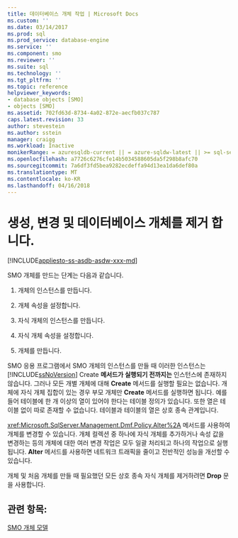 ```yaml
---
title: 데이터베이스 개체 작업 | Microsoft Docs
ms.custom: ''
ms.date: 03/14/2017
ms.prod: sql
ms.prod_service: database-engine
ms.service: ''
ms.component: smo
ms.reviewer: ''
ms.suite: sql
ms.technology: ''
ms.tgt_pltfrm: ''
ms.topic: reference
helpviewer_keywords:
- database objects [SMO]
- objects [SMO]
ms.assetid: 702fd63d-8734-4a02-872e-aecfb037c787
caps.latest.revision: 33
author: stevestein
ms.author: sstein
manager: craigg
ms.workload: Inactive
monikerRange: = azuresqldb-current || = azure-sqldw-latest || >= sql-server-2016 || = sqlallproducts-allversions
ms.openlocfilehash: a7726c6276cfe14b5034588605da5f298b8afc70
ms.sourcegitcommit: 7a6df3fd5bea9282ecdeffa94d13ea1da6def80a
ms.translationtype: MT
ms.contentlocale: ko-KR
ms.lasthandoff: 04/16/2018
---
```

# <a name="creating-altering-and-removing-database-objects"></a>생성, 변경 및 데이터베이스 개체를 제거 합니다.
[!INCLUDE[appliesto-ss-asdb-asdw-xxx-md](../../../includes/appliesto-ss-asdb-asdw-xxx-md.md)]

  SMO 개체를 만드는 단계는 다음과 같습니다.  
  
1.  개체의 인스턴스를 만듭니다.  
  
2.  개체 속성을 설정합니다.  
  
3.  자식 개체의 인스턴스를 만듭니다.  
  
4.  자식 개체 속성을 설정합니다.  
  
5.  개체를 만듭니다.  
  
 SMO 응용 프로그램에서 SMO 개체의 인스턴스를 만들 때 이러한 인스턴스는 [!INCLUDE[ssNoVersion](../../../includes/ssnoversion-md.md)] Create **메서드가 실행되기 전까지는** 인스턴스에 존재하지 않습니다. 그러나 모든 개별 개체에 대해 **Create** 메서드를 실행할 필요는 없습니다. 개체에 자식 개체 집합이 있는 경우 부모 개체만 **Create** 메서드를 실행하면 됩니다. 예를 들어 테이블에 한 개 이상의 열이 있어야 한다는 테이블 정의가 있습니다. 또한 열은 테이블 없이 따로 존재할 수 없습니다. 테이블과 테이블의 열은 상호 종속 관계입니다.  
  
 <xref:Microsoft.SqlServer.Management.Dmf.Policy.Alter%2A> 메서드를 사용하여 개체를 변경할 수 있습니다. 개체 컬렉션 중 하나에 자식 개체를 추가하거나 속성 값을 변경하는 등의 개체에 대한 여러 변경 작업은 모두 일괄 처리되고 하나의 작업으로 실행됩니다. **Alter** 메서드를 사용하면 네트워크 트래픽을 줄이고 전반적인 성능을 개선할 수 있습니다.  
  
 개체 및 처음 개체를 만들 때 필요했던 모든 상호 종속 자식 개체를 제거하려면 **Drop** 문을 사용합니다.  
  
## <a name="see-also"></a>관련 항목:  
 [SMO 개체 모델](../../../relational-databases/server-management-objects-smo/smo-object-model.md)  
  
  

